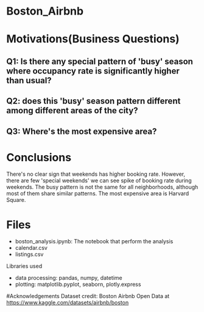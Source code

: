 # Boston_Airbnb
# Motivations(Business Questions)

## Q1: Is there any special pattern of 'busy' season where occupancy rate is significantly higher than usual?
## Q2: does this 'busy' season pattern different among different areas of the city?
## Q3: Where's the most expensive area?

# Conclusions

There's no clear sign that weekends has higher booking rate. However, there are few 'special weekends' we can see spike of booking rate during weekends. The busy pattern is not the same for all neighborhoods, although most of them share similar patterns. The most expensive area is Harvard Square. 

# Files

- boston_analysis.ipynb: The notebook that perform the analysis
- calendar.csv
- listings.csv

Libraries used

- data processing: pandas, numpy, datetime
- plotting: matplotlib.pyplot, seaborn, plotly.express

#Acknowledgements
Dataset credit: Boston Airbnb Open Data at https://www.kaggle.com/datasets/airbnb/boston
